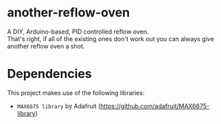# another-reflow-oven
A DIY, Arduino-based, PID controlled reflow oven.\
That's right, if all of the existing ones don't work out you can always give another reflow oven a shot.

# Dependencies

This project makes use of the following libraries:

- `MAX6675 library` by Adafruit (https://github.com/adafruit/MAX6675-library)
